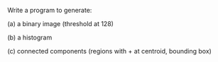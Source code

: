 Write a program to generate:

(a) a binary image (threshold at 128)

(b) a histogram

(c) connected components (regions with + at centroid, bounding box)
